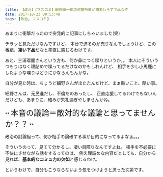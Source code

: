 ```yaml
---
title: 【政治】【マスコミ】田原総一郎の選挙特番が相変わらず下品な件
date: 2017-10-23 00:53:48
tags: [政治, マスコミ]
---
```

あまりに衝撃だったので突発的に記事にしちゃいました(笑)

チラッと見ただけなんですけど、
本音で迫るのが売りなんでしょうけど、この番組、**凄い下品**だなと率直に感じるわけです。

<!-- more -->

あと、三浦瑠麗さんという方も、何か鼻につく喋りというか。。
本人にそういうつもりはなく理詰めで喋ってるだけなのかもしれんけど、
相手を少し小馬鹿にしたような喋りはどうにかならんもんかな。

自分が見た時は、ちょうど細野さんが出たたんだけど、まぁ酷いこと、酷い事。

細野さんは、元民進だし、不倫だのあったし、
正直応援してるわけでもないんだけども、あまりに、絡みが失礼過ぎやしませんかね。

** <span style="font-size: 25px">本音の議論＝敵対的な議論と思ってませんか？？</span> **

政治の討論組って、何か相手の論破する事が目的になってるよなぁ。。。

そういうのって、見てて分かるし、凄い目障りなんですよね。
相手を不必要に不快にさせながら話をするってのは、
例え理詰めな内容だとしても、自分から見れば、**基本的なコミュ力の欠如**と感じるわけ。

というわけで、自分もこうならないよう気をつけようと思った次第です。
